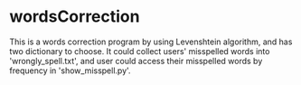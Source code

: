 # wordsCorrection
This is a words correction program by using Levenshtein algorithm, and has two dictionary to choose. It could collect users' misspelled words into 'wrongly_spell.txt', and user could access their misspelled words by frequency in 'show_misspell.py'.
